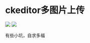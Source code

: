# ckeditor多图片上传

![](https://cjgl.github.io/ckeditor/1.png)
![](https://cjgl.github.io/ckeditor/2.png)

有些小坑，自求多福
